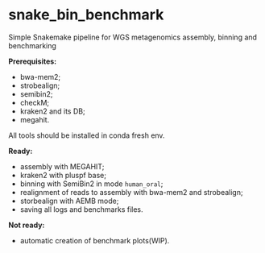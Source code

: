 # snake_bin_benchmark
Simple Snakemake pipeline for WGS metagenomics assembly, binning and benchmarking

**Prerequisites:**  
 - bwa-mem2;
 - strobealign;
 - semibin2;
 - checkM;
 - kraken2 and its DB;
 - megahit.

All tools should be installed in conda fresh env.

**Ready:**

 - assembly with MEGAHIT;  
 - kraken2 with pluspf base;  
 - binning with SemiBin2 in mode ```human_oral```;  
 - realignment of reads to assembly with bwa-mem2 and strobealign;  
 - storbealign with AEMB mode;  
 - saving all logs and benchmarks files.

**Not ready:**  
- automatic creation of benchmark plots(WIP).
